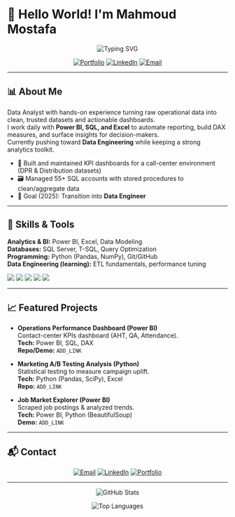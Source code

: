 # 👋 Hello World! I'm **Mahmoud Mostafa**

<div align="center">
  <img src="https://readme-typing-svg.herokuapp.com?font=Fira+Code&pause=1000&color=0969DA&center=true&vCenter=true&width=520&lines=Data+Analyst;Business+Intelligence+Analyst;Aspiring+Data+Engineer" alt="Typing SVG" />
</div>

<p align="center">
  <a href="https://YOUR-PORTFOLIO-URL"><img src="https://img.shields.io/badge/Portfolio-FF5722?style=for-the-badge&logo=todoist&logoColor=white" alt="Portfolio" /></a>
  <a href="https://www.linkedin.com/in/YOUR-LINKEDIN"><img src="https://img.shields.io/badge/LinkedIn-0077B5?style=for-the-badge&logo=linkedin&logoColor=white" alt="LinkedIn" /></a>
  <a href="mailto:YOUR.EMAIL@example.com"><img src="https://img.shields.io/badge/Email-D14836?style=for-the-badge&logo=gmail&logoColor=white" alt="Email" /></a>
</p>

---

## 📊 About Me

Data Analyst with hands-on experience turning raw operational data into clean, trusted datasets and actionable dashboards.  
I work daily with **Power BI, SQL, and Excel** to automate reporting, build DAX measures, and surface insights for decision-makers.  
Currently pushing toward **Data Engineering** while keeping a strong analytics toolkit.

- 🧩 Built and maintained KPI dashboards for a call-center environment (DPR & Distribution datasets)
- 🗃️ Managed 55+ SQL accounts with stored procedures to clean/aggregate data
- 🎯 Goal (2025): Transition into **Data Engineer**

---

## 🧠 Skills & Tools

**Analytics & BI:** Power BI, Excel, Data Modeling  
**Databases:** SQL Server, T-SQL, Query Optimization  
**Programming:** Python (Pandas, NumPy), Git/GitHub  
**Data Engineering (learning):** ETL fundamentals, performance tuning

<p>
  <img src="https://img.shields.io/badge/Power%20BI-%23F2C811.svg?style=for-the-badge&logo=powerbi&logoColor=black" />
  <img src="https://img.shields.io/badge/SQL%20Server-CC2927?style=for-the-badge&logo=microsoft-sql-server&logoColor=white" />
  <img src="https://img.shields.io/badge/Python-3776AB?style=for-the-badge&logo=python&logoColor=white" />
  <img src="https://img.shields.io/badge/Excel-217346?style=for-the-badge&logo=microsoft-excel&logoColor=white" />
  <img src="https://img.shields.io/badge/Git-000000?style=for-the-badge&logo=git&logoColor=white" />
</p>

---

## 📈 Featured Projects

- **Operations Performance Dashboard (Power BI)**  
  Contact-center KPIs dashboard (AHT, QA, Attendance).  
  **Tech:** Power BI, SQL, DAX  
  **Repo/Demo:** `ADD_LINK`

- **Marketing A/B Testing Analysis (Python)**  
  Statistical testing to measure campaign uplift.  
  **Tech:** Python (Pandas, SciPy), Excel  
  **Repo:** `ADD_LINK`

- **Job Market Explorer (Power BI)**  
  Scraped job postings & analyzed trends.  
  **Tech:** Power BI, Python (BeautifulSoup)  
  **Demo:** `ADD_LINK`

---

## 📬 Contact

<p align="center">
  <a href="mailto:YOUR.EMAIL@example.com"><img src="https://img.shields.io/badge/Email-D14836?style=for-the-badge&logo=gmail&logoColor=white" alt="Email" /></a>
  <a href="https://www.linkedin.com/in/YOUR-LINKEDIN"><img src="https://img.shields.io/badge/LinkedIn-0077B5?style=for-the-badge&logo=linkedin&logoColor=white" alt="LinkedIn" /></a>
  <a href="https://YOUR-PORTFOLIO-URL"><img src="https://img.shields.io/badge/Portfolio-FF5722?style=for-the-badge&logo=todoist&logoColor=white" alt="Portfolio" /></a>
</p>

---

<p align="center">
  <img src="https://github-readme-stats.vercel.app/api?username=YOUR_GITHUB_USERNAME&show_icons=true&theme=tokyonight&hide_border=true" alt="GitHub Stats" />
</p>

<p align="center">
  <img src="https://github-readme-stats.vercel.app/api/top-langs/?username=YOUR_GITHUB_USERNAME&layout=compact&theme=tokyonight&hide_border=true" alt="Top Languages" />
</p>
